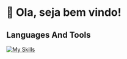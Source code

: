 # 👋 Ola, seja bem vindo!

## Languages And Tools
[![My Skills](https://skillicons.dev/icons?i=js,nodejs,ts,ubuntu,windows)](https://skillicons.dev)
